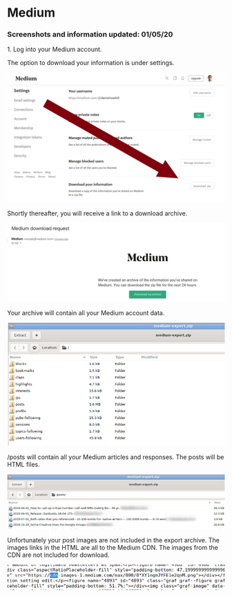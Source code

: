 # Medium

### Screenshots and information updated: 01/05/20

<p>1. Log into your Medium account.</p>

<p>The option to download your information is under settings.

![Medium](/images/medium1.png)

<p>Shortly thereafter, you will receive a link to a download archive.

![Medium](/images/medium2.png)

<p>Your archive will contain all your Medium account data. 

![Medium](/images/medium3.png)

<p>/posts will contain all your Medium articles and responses. The posts will be HTML files.

![Medium](/images/medium4.png)

<p>Unfortunately your post images are not included in the export archive. The images links in the HTML are all to the Medium CDN. The images from the CDN are not included for download.

![Medium](/images/medium6.png)

